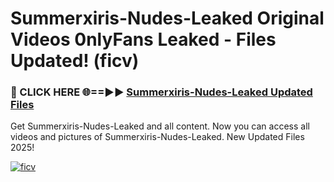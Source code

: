 # Summerxiris-Nudes-Leaked Original Videos 0nlyFans Leaked - Files Updated! (ficv)

<h3>🔴 CLICK HERE 🌐==►► <a href="https://tinyurl.com/4mcuefdz" rel="nofollow">Summerxiris-Nudes-Leaked Updated Files</a></h3>

Get Summerxiris-Nudes-Leaked and all content. Now you can access all videos and pictures of Summerxiris-Nudes-Leaked. New Updated Files 2025!

[![ficv](https://i.imgur.com/StAQSOY.gif)](https://tinyurl.com/4mcuefdz)
